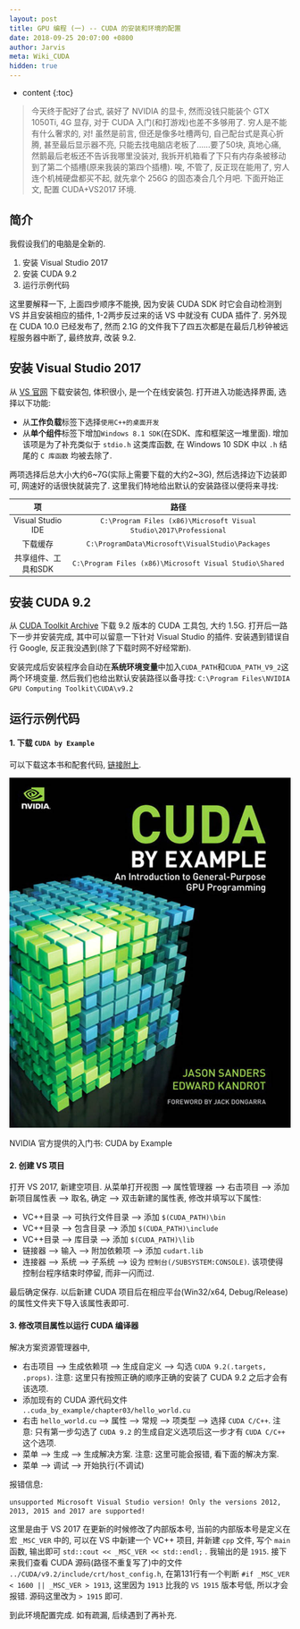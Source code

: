 ```yaml
---
layout: post
title: GPU 编程 (一) -- CUDA 的安装和环境的配置
date: 2018-09-25 20:07:00 +0800
author: Jarvis
meta: Wiki_CUDA
hidden: true
---
```


* content
{:toc}

> 今天终于配好了台式, 装好了 NVIDIA 的显卡, 然而没钱只能装个 GTX 1050Ti, 4G 显存, 对于 CUDA 入门(和打游戏)也差不多够用了. 穷人是不能有什么奢求的, 对! 虽然是前言, 但还是像多吐槽两句, 自己配台式是真心折腾, 甚至最后显示器不亮, 只能去找电脑店老板了......要了50块, 真地心痛, 然鹅最后老板还不告诉我哪里没装对, 我拆开机箱看了下只有内存条被移动到了第二个插槽(原来我装的第四个插槽). 唉, 不管了, 反正现在能用了, 穷人连个机械硬盘都买不起, 就先拿个 256G 的固态凑合几个月吧. 下面开始正文, 配置 CUDA+VS2017 环境.

## 简介

我假设我们的电脑是全新的.

1. 安装 Visual Studio 2017
2. 安装 CUDA 9.2
3. 运行示例代码

这里要解释一下, 上面四步顺序不能换, 因为安装 CUDA SDK 时它会自动检测到 VS 并且安装相应的插件, 1-2两步反过来的话 VS 中就没有 CUDA 插件了. 另外现在 CUDA 10.0 已经发布了, 然而 2.1G 的文件我下了四五次都是在最后几秒钟被远程服务器中断了, 最终放弃, 改装 9.2.


## 安装 Visual Studio 2017

从 [VS 官网](https://visualstudio.microsoft.com/zh-hans/downloads/?rr=https%3A%2F%2Fwww.google.com%2F) 下载安装包, 体积很小, 是一个在线安装包. 打开进入功能选择界面, 选择以下功能:

* 从**工作负载**标签下选择`使用C++的桌面开发`
* 从**单个组件**标签下增加`Windows 8.1 SDK`(在SDK、库和框架这一堆里面). 增加该项是为了补充类似于 `stdio.h` 这类库函数, 在 Windows 10 SDK 中以 `.h` 结尾的 `C 库函数` 均被去除了.

两项选择后总大小大约6~7G(实际上需要下载的大约2~3G), 然后选择边下边装即可, 网速好的话很快就装完了. 这里我们特地给出默认的安装路径以便将来寻找: 

|项|路径|
|:-----:|:-----:|
|Visual Studio IDE|`C:\Program Files (x86)\Microsoft Visual Studio\2017\Professional`|
|下载缓存|`C:\ProgramData\Microsoft\VisualStudio\Packages`|
|共享组件、工具和SDK|`C:\Program Files (x86)\Microsoft Visual Studio\Shared`|


## 安装 CUDA 9.2

从 [CUDA Toolkit Archive](https://developer.nvidia.com/cuda-toolkit-archive) 下载 9.2 版本的 CUDA 工具包, 大约 1.5G. 打开后一路下一步并安装完成, 其中可以留意一下针对 Visual Studio 的插件. 安装遇到错误自行 Google, 反正我没遇到(除了下载时网不好经常断).


安装完成后安装程序会自动在**系统环境变量**中加入`CUDA_PATH`和`CUDA_PATH_V9_2`这两个环境变量. 然后我们也给出默认安装路径以备寻找: `C:\Program Files\NVIDIA GPU Computing Toolkit\CUDA\v9.2`


## 运行示例代码

#### 1. 下载 `CUDA by Example`

可以下载这本书和配套代码, [链接附上](https://developer.nvidia.com/cuda-example). 

<div class="polaroid-tiny">
    <img class="cool-img" src="/images/2018/09/0cuda_by_example.jpg" Shannon/>
    <div class="container">
        <p>NVIDIA 官方提供的入门书: CUDA by Example</p>
    </div>
</div>

#### 2. 创建 VS 项目

打开 VS 2017, 新建空项目. 从菜单打开视图 --> 属性管理器 --> 右击项目 --> 添加新项目属性表 --> 取名, 确定 --> 双击新建的属性表, 修改并填写以下属性:

* VC++目录 --> 可执行文件目录 --> 添加 `$(CUDA_PATH)\bin`
* VC++目录 --> 包含目录 --> 添加 `$(CUDA_PATH)\include`
* VC++目录 --> 库目录 --> 添加 `$(CUDA_PATH)\lib`
* 链接器 --> 输入 --> 附加依赖项 --> 添加 `cudart.lib`
* 连接器 --> 系统 --> 子系统 --> 设为 `控制台(/SUBSYSTEM:CONSOLE)`. 该项使得控制台程序结束时停留, 而非一闪而过.

最后确定保存. 以后新建 CUDA 项目后在相应平台(Win32/x64, Debug/Release)的属性文件夹下导入该属性表即可.

#### 3. 修改项目属性以运行 CUDA 编译器

解决方案资源管理器中, 

* 右击项目 --> 生成依赖项 --> 生成自定义 --> 勾选 `CUDA 9.2(.targets, .props)`. 注意: 这里只有按照正确的顺序正确的安装了 CUDA 9.2 之后才会有该选项.
* 添加现有的 CUDA 源代码文件 `..cuda_by_example/chapter03/hello_world.cu`
* 右击 `hello_world.cu` --> 属性 --> 常规 --> 项类型 --> 选择 `CUDA C/C++`. 注意: 只有第一步勾选了 `CUDA 9.2` 的生成自定义选项后这一步才有 `CUDA C/C++` 这个选项.
* 菜单 --> 生成 --> 生成解决方案. 注意: 这里可能会报错, 看下面的解决方案.
* 菜单 --> 调试 --> 开始执行(不调试)

报错信息:

```
unsupported Microsoft Visual Studio version! Only the versions 2012, 2013, 2015 and 2017 are supported!
```

这里是由于 VS 2017 在更新的时候修改了内部版本号, 当前的内部版本号是定义在宏 `_MSC_VER` 中的, 可以在 VS 中新建一个 VC++ 项目, 并新建 `cpp` 文件, 写个 `main` 函数, 输出即可 `std::cout << _MSC_VER << std::endl;` . 我输出的是 `1915`. 接下来我们查看 CUDA 源码(路径不重复写了)中的文件 `../CUDA/v9.2/include/crt/host_config.h`, 在第131行有一个判断 `#if _MSC_VER < 1600 || _MSC_VER > 1913`, 这里因为 `1913` 比我的 `VS 1915` 版本号低, 所以才会报错. 源码这里改为 `> 1915` 即可. 


到此环境配置完成. 如有疏漏, 后续遇到了再补充.

